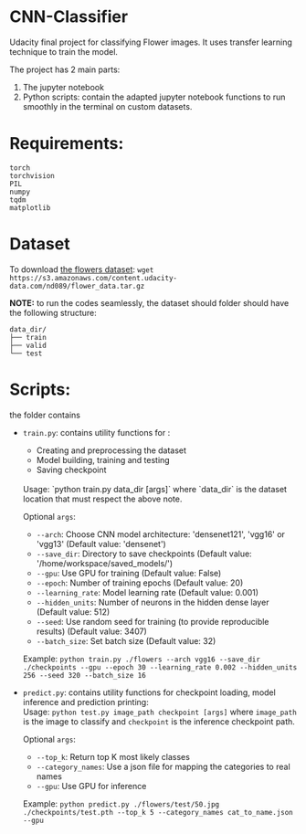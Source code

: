 # CNN-Classifier
Udacity final project for classifying Flower images. It uses transfer learning technique 
to train the model.

The project has 2 main parts:
1. The jupyter notebook
2. Python scripts: contain the adapted jupyter notebook functions to run smoothly in the terminal on custom datasets.

# Requirements:
```
torch
torchvision
PIL
numpy
tqdm
matplotlib
```

# Dataset
To download [the flowers dataset](http://www.robots.ox.ac.uk/~vgg/data/flowers/102/index.html): 
`wget https://s3.amazonaws.com/content.udacity-data.com/nd089/flower_data.tar.gz`

**NOTE:** to run the codes seamlessly, the dataset should folder should have the following structure:
  ```
  data_dir/
  ├── train
  ├── valid
  └── test
  ```

# Scripts:
the folder contains 
- `train.py`: contains utility functions for :
	- Creating and preprocessing the dataset 
	- Model building, training and testing 
	- Saving checkpoint
  <br/>
  Usage: `python train.py data_dir [args]` where `data_dir` is the dataset location that must respect the above note.
  
  Optional `args`:
    - `--arch`: Choose CNN model architecture: 'densenet121', 'vgg16' or 'vgg13' (Default value: 'densenet')
    - `--save_dir`: Directory to save checkpoints (Default value: '/home/workspace/saved_models/')
    - `--gpu`: Use GPU for training (Default value: False)
    - `--epoch`: Number of training epochs (Default value: 20)
    - `--learning_rate`: Model learning rate (Default value: 0.001)
    - `--hidden_units`: Number of neurons in the hidden dense layer (Default value: 512)
    - `--seed`: Use random seed for training (to provide reproducible results) (Default value: 3407)
    - `--batch_size`: Set batch size (Default value: 32)

  Example:
  `python train.py ./flowers --arch vgg16 --save_dir ./checkpoints --gpu --epoch 30 --learning_rate 0.002 --hidden_units 256 --seed 320 --batch_size 16`

- `predict.py`: contains utility functions for checkpoint loading, model inference and prediction printing:
  <br/>
  Usage: `python test.py image_path checkpoint [args]` where `image_path` is the image to classify and `checkpoint` is the inference checkpoint path.
  
  Optional `args`:
    - `--top_k`: Return top K most likely classes
    - `--category_names`: Use a json file for mapping the categories to real names
    - `--gpu`: Use GPU for inference
    
    Example: `python predict.py ./flowers/test/50.jpg ./checkpoints/test.pth --top_k 5 --category_names cat_to_name.json --gpu`
